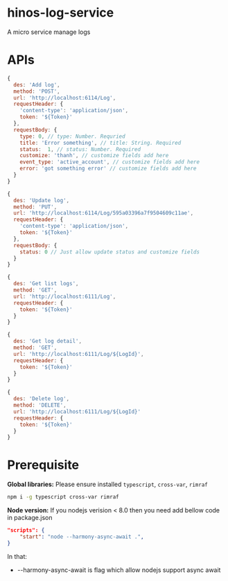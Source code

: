 # hinos-log-service
A micro service manage logs

# APIs

```js
{
  des: 'Add log',
  method: 'POST',
  url: 'http://localhost:6114/Log',
  requestHeader: {
    'content-type': 'application/json',
    token: '${Token}'
  },
  requestBody: {
    type: 0, // type: Number. Requried
    title: 'Error something', // title: String. Required
    status:  1, // status: Number. Required
    customize: 'thanh', // customize fields add here
    event_type: 'active_account', // customize fields add here
    error: 'got something error' // customize fields add here
  }
}
```

```js
{
  des: 'Update log',
  method: 'PUT',
  url: 'http://localhost:6114/Log/595a03396a7f9504609c11ae',
  requestHeader: {
    'content-type': 'application/json',
    token: '${Token}'
  },
  requestBody: {
    status: 0 // Just allow update status and customize fields
  }
}
```

```js
{
  des: 'Get list logs',
  method: 'GET',
  url: 'http://localhost:6111/Log',
  requestHeader: {
    token: '${Token}'
  }
}
```

```js
{
  des: 'Get log detail',
  method: 'GET',
  url: 'http://localhost:6111/Log/${LogId}',
  requestHeader: {
    token: '${Token}'
  }
}
```

```js
{
  des: 'Delete log',
  method: 'DELETE',
  url: 'http://localhost:6111/Log/${LogId}'
  requestHeader: {
    token: '${Token}'
  }
}
```

# Prerequisite
__Global libraries:__ Please ensure installed ```typescript```, ```cross-var```, ```rimraf```
```sh
npm i -g typescript cross-var rimraf
```
__Node version:__ If you nodejs verision < 8.0 then you need add bellow code in package.json
```json
"scripts": {
    "start": "node --harmony-async-await .",
}
```
In that: 
* --harmony-async-await is flag which allow nodejs support async await

